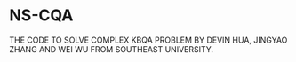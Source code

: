 # NS-CQA
THE CODE TO SOLVE COMPLEX KBQA PROBLEM BY DEVIN HUA, JINGYAO ZHANG AND WEI WU FROM SOUTHEAST UNIVERSITY.
